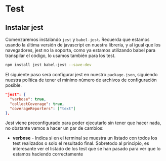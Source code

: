 # Test

## Instalar jest

Comenzaremos instalando `jest` y `babel-jest`. Recuerda que estamos usando la última versión de javascript en nuestra librería, y al igual que los navegadores, jest no la soporta, como ya estamos utilizando babel para transpilar el código, lo usamos también para los test.

```sh
npm install jest babel-jest --save-dev
```

El siguiente paso será configurar jest en nuestro `package.json`, siguiendo nuestra política de tener el mínimo número de archivos de configuración posible.

```json
"jest": {
  "verbose": true,
  "collectCoverage": true,
  "coverageReporters": ["text"]
},
```

Jest viene preconfigurado para poder ejecutarlo sin tener que hacer nada, no obstante vamos a hacer un par de cambios:

* **verbose** - Indica si en el terminal se muestra un listado con todos los test realizados o solo el resultado final. Sobretodo al principio, es interesante ver el listado de los test que se han pasado para ver que lo estamos haciendo correctamente
